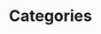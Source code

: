 ---
title: "Categories"
layout: categories
permalink: /categories/
author_profile: true
sidebar:
    nav: "sidebar-category"
---
